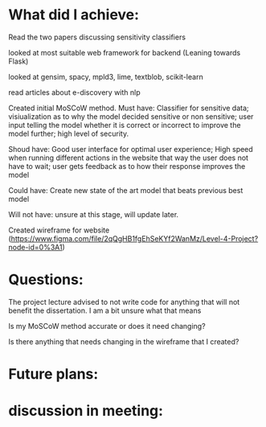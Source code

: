 # What did I achieve:

Read the two papers discussing sensitivity classifiers

looked at most suitable web framework for backend (Leaning towards Flask)

looked at gensim, spacy, mpld3, lime, textblob, scikit-learn

read articles about e-discovery with nlp

Created initial MoSCoW method.
Must have: Classifier for sensitive data; visiualization as to why the model decided sensitive or non sensitive; user input telling the model whether it is correct or incorrect to improve the model further; high level of security.

Shoud have: Good user interface for optimal user experience; High speed when running different actions in the website that way the user does not have to wait; user gets feedback as to how their response improves the model

Could have: Create new state of the art model that beats previous best model

Will not have: unsure at this stage, will update later.

Created wireframe for website (https://www.figma.com/file/2qQgHB1fgEhSeKYf2WanMz/Level-4-Project?node-id=0%3A1)

# Questions:

The project lecture advised to not write code for anything that will not benefit the dissertation. I am a bit unsure what that means

Is my MoSCoW method accurate or does it need changing?

Is there anything that needs changing in the wireframe that I created?

# Future plans:

# discussion in meeting:
